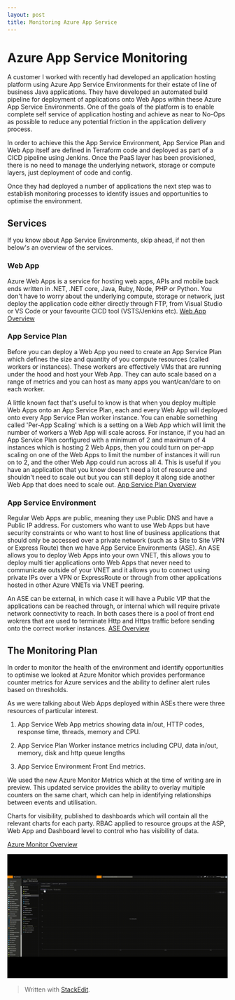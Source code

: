 ```yaml
---
layout: post
title: Monitoring Azure App Service
---
```



# Azure App Service Monitoring
A customer I worked  with recently had developed an application hosting platform using Azure App Service Environments for their estate of line of business Java applications. They have developed an automated build pipeline for deployment of applications onto Web Apps within these Azure App Service Environments. One of the goals of the platform is to enable complete self service of application hosting and achieve as near to No-Ops as possible to reduce any potential friction in the application delivery process. 

In order to achieve this the App Service Environment, App Service Plan and Web App itself are defined in Terraform code and deployed as part of a CICD pipeline using Jenkins. Once the PaaS layer has been provisioned, there is no need to manage the underlying network, storage or compute layers, just deployment of code and config. 

Once they had deployed a number of applications the next step was to establish monitoring processes to identify issues and opportunities to optimise the environment. 

## Services
If you know about App Service Environments, skip ahead, if not then below's an overview of the services.

### Web App
Azure Web Apps is a service for hosting web apps, APIs and mobile back ends written in .NET, .NET core, Java, Ruby, Node, PHP or Python. You don't have to worry about the underlying compute, storage or network, just deploy the application code either directly through FTP, from Visual Studio or VS Code or your favourite CICD tool (VSTS/Jenkins etc). 
[Web App Overview](https://docs.microsoft.com/en-gb/azure/app-service/app-service-web-overview)

### App Service Plan
Before you can deploy a Web App you need to create an App Service Plan which defines the size and quantity of you compute resources (called workers or instances). These workers are effectively VMs that are running under the hood and host your Web App. They can auto scale based on a range of metrics and you can host as many apps you want/can/dare to on each worker.

A little known fact that's useful to know is that when you deploy multiple Web Apps onto an App Service Plan, each and every Web App will deployed onto every App Service Plan worker instance. You can enable something called 'Per-App Scaling' which is a setting on a Web App which will limit the number of workers a Web App will scale across. For instance, if you had an App Service Plan configured with a minimum of 2 and maximum of 4 instances which is hosting 2 Web Apps, then you could turn on per-app scaling on one of the Web Apps to limit the number of instances it will run on to 2, and the other Web App could run across all 4. This is useful if you have an application that you know doesn't need a lot of resource and shouldn't need to scale out but you can still deploy it along side another Web App that does need to scale out.
[App Service Plan Overview](https://docs.microsoft.com/en-gb/azure/app-service/azure-web-sites-web-hosting-plans-in-depth-overview)
### App Service Environment
Regular Web Apps are public, meaning they use Public DNS and have a Public IP address. For customers who want to use Web Apps but have security constraints or who want to host line of business applications that should only be accessed over a private network (such as a Site to Site VPN or Express Route) then we have App Service Environments (ASE).
An ASE allows you to deploy Web Apps into your own VNET, this allows you to deploy multi tier applications onto Web Apps that never need to communicate outside of your VNET and it allows you to connect using private IPs over a VPN or ExpressRoute or through from other applications hosted in other Azure VNETs via VNET peering. 

An ASE can be external, in which case it will have a Public VIP that the applications can be reached through, or internal which will require private network connectivity to reach. In both cases there is a pool of front end wokrers that are used to terminate Http and Https traffic before sending onto the correct worker instances.
[ASE Overview](https://docs.microsoft.com/en-gb/azure/app-service/environment/intro)

## The Monitoring Plan
In order to monitor the health of the environment and identify opportunities to optimise we looked at Azure Monitor which provides performance counter metrics for Azure services and the ability to definer alert rules based on thresholds.

As we were talking about Web Apps deployed within ASEs there were three  resources of particular interest.

1. App Service 
Web App metrics showing data in/out, HTTP codes, response time, threads, memory and CPU.

2. App Service Plan 
Worker instance metrics including CPU, data in/out, memory, disk and http queue lengths

3. App Service Environment 
Front End metrics.

We used the new Azure Monitor Metrics which at the time of writing are in preview. This updated service provides the ability to overlay multiple counters on the same chart, which can help in identifying relationships between events and utilisation.

Charts for visibility, published to dashboards which will contain all the relevant charts for each party.
RBAC applied to resource groups at the ASP, Web App and Dashboard level to control who has visibility of data.


[Azure Monitor Overview](https://docs.microsoft.com/en-us/azure/monitoring-and-diagnostics/monitoring-overview-azure-monitor)

![Video](../images/video/Metrics_Filter_Splitting.gif)

> Written with [StackEdit](https://stackedit.io/).